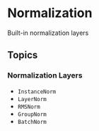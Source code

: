 # Normalization

Built-in normalization layers

## Topics

### Normalization Layers

- ``InstanceNorm``
- ``LayerNorm``
- ``RMSNorm``
- ``GroupNorm``
- ``BatchNorm``

